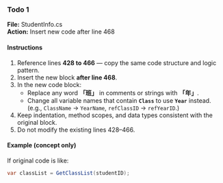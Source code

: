 ### Todo 1
**File:** StudentInfo.cs  
**Action:** Insert new code after line 468  

#### Instructions
1. Reference lines **428 to 466** — copy the same code structure and logic pattern.
2. Insert the new block **after line 468**.
3. In the new code block:
   - Replace any word **「班」** in comments or strings with **「年」**.
   - Change all variable names that contain **`Class`** to use **`Year`** instead.  
     (e.g., `ClassName` → `YearName`, `refClassID` → `refYearID`.)
4. Keep indentation, method scopes, and data types consistent with the original block.
5. Do not modify the existing lines 428–466.

#### Example (concept only)
If original code is like:
```csharp
var classList = GetClassList(studentID);
